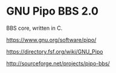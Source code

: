 # GNU Pipo BBS 2.0

BBS core, written in C.

https://www.gnu.org/software/pipo/

https://directory.fsf.org/wiki/GNU_Pipo

http://sourceforge.net/projects/pipo-bbs/


